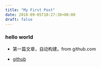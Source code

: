 ```yaml
---
title: "My First Post"
date: 2018-09-05T10:27:38+08:00
draft: false
---
```


### hello world
- 第一篇文章，自动构建。from github.com

- [github](https://github.com/terryzwt/dplor.com)
